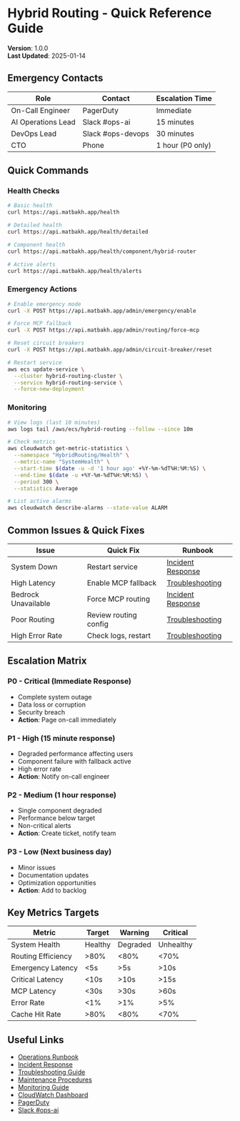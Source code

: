 # Hybrid Routing - Quick Reference Guide

**Version**: 1.0.0  
**Last Updated**: 2025-01-14

## Emergency Contacts

| Role               | Contact           | Escalation Time  |
| ------------------ | ----------------- | ---------------- |
| On-Call Engineer   | PagerDuty         | Immediate        |
| AI Operations Lead | Slack #ops-ai     | 15 minutes       |
| DevOps Lead        | Slack #ops-devops | 30 minutes       |
| CTO                | Phone             | 1 hour (P0 only) |

## Quick Commands

### Health Checks

```bash
# Basic health
curl https://api.matbakh.app/health

# Detailed health
curl https://api.matbakh.app/health/detailed

# Component health
curl https://api.matbakh.app/health/component/hybrid-router

# Active alerts
curl https://api.matbakh.app/health/alerts
```

### Emergency Actions

```bash
# Enable emergency mode
curl -X POST https://api.matbakh.app/admin/emergency/enable

# Force MCP fallback
curl -X POST https://api.matbakh.app/admin/routing/force-mcp

# Reset circuit breakers
curl -X POST https://api.matbakh.app/admin/circuit-breaker/reset

# Restart service
aws ecs update-service \
  --cluster hybrid-routing-cluster \
  --service hybrid-routing-service \
  --force-new-deployment
```

### Monitoring

```bash
# View logs (last 10 minutes)
aws logs tail /aws/ecs/hybrid-routing --follow --since 10m

# Check metrics
aws cloudwatch get-metric-statistics \
  --namespace "HybridRouting/Health" \
  --metric-name "SystemHealth" \
  --start-time $(date -u -d '1 hour ago' +%Y-%m-%dT%H:%M:%S) \
  --end-time $(date -u +%Y-%m-%dT%H:%M:%S) \
  --period 300 \
  --statistics Average

# List active alarms
aws cloudwatch describe-alarms --state-value ALARM
```

## Common Issues & Quick Fixes

| Issue               | Quick Fix             | Runbook                                                                                            |
| ------------------- | --------------------- | -------------------------------------------------------------------------------------------------- |
| System Down         | Restart service       | [Incident Response](./hybrid-routing-incident-response.md#1-complete-system-outage)                |
| High Latency        | Enable MCP fallback   | [Troubleshooting](./hybrid-routing-troubleshooting.md#issue-1-high-latency-on-direct-bedrock-path) |
| Bedrock Unavailable | Force MCP routing     | [Incident Response](./hybrid-routing-incident-response.md#2-bedrock-client-failure)                |
| Poor Routing        | Review routing config | [Troubleshooting](./hybrid-routing-troubleshooting.md#issue-2-poor-routing-efficiency)             |
| High Error Rate     | Check logs, restart   | [Troubleshooting](./hybrid-routing-troubleshooting.md#issue-3-high-error-rate)                     |

## Escalation Matrix

### P0 - Critical (Immediate Response)

- Complete system outage
- Data loss or corruption
- Security breach
- **Action**: Page on-call immediately

### P1 - High (15 minute response)

- Degraded performance affecting users
- Component failure with fallback active
- High error rate
- **Action**: Notify on-call engineer

### P2 - Medium (1 hour response)

- Single component degraded
- Performance below target
- Non-critical alerts
- **Action**: Create ticket, notify team

### P3 - Low (Next business day)

- Minor issues
- Documentation updates
- Optimization opportunities
- **Action**: Add to backlog

## Key Metrics Targets

| Metric             | Target  | Warning  | Critical  |
| ------------------ | ------- | -------- | --------- |
| System Health      | Healthy | Degraded | Unhealthy |
| Routing Efficiency | >80%    | <80%     | <70%      |
| Emergency Latency  | <5s     | >5s      | >10s      |
| Critical Latency   | <10s    | >10s     | >15s      |
| MCP Latency        | <30s    | >30s     | >60s      |
| Error Rate         | <1%     | >1%      | >5%       |
| Cache Hit Rate     | >80%    | <80%     | <70%      |

## Useful Links

- [Operations Runbook](./hybrid-routing-operations.md)
- [Incident Response](./hybrid-routing-incident-response.md)
- [Troubleshooting Guide](./hybrid-routing-troubleshooting.md)
- [Maintenance Procedures](./hybrid-routing-maintenance.md)
- [Monitoring Guide](./hybrid-routing-monitoring.md)
- [CloudWatch Dashboard](https://console.aws.amazon.com/cloudwatch/dashboards/Hybrid-Routing-Overview)
- [PagerDuty](https://matbakh.pagerduty.com)
- [Slack #ops-ai](https://matbakh.slack.com/archives/ops-ai)
